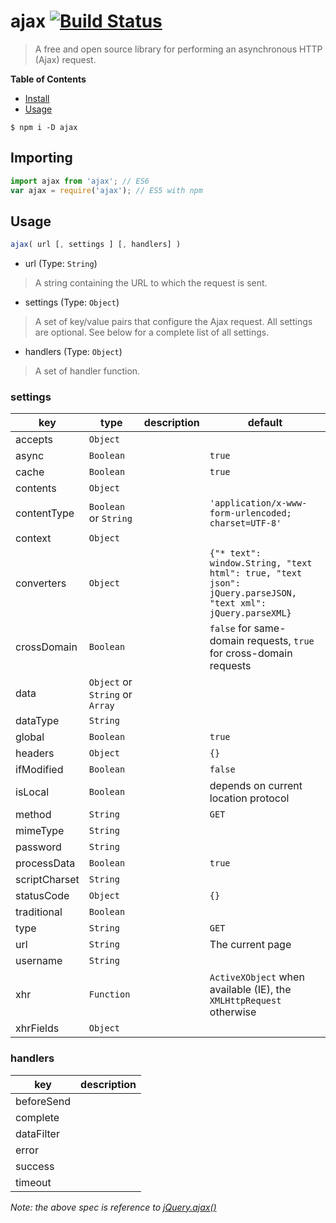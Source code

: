 # ajax [![Build Status](https://travis-ci.org/Neveres/ajax.svg?branch=master)](https://travis-ci.org/Neveres/ajax)

> A free and open source library for performing an asynchronous HTTP (Ajax) request.

**Table of Contents**

- [Install](#Install)
- [Usage](#Usage)

<a name="Install"></a>

```shell
$ npm i -D ajax
```
<a name="Usage"></a>

## Importing

```js
import ajax from 'ajax'; // ES6
var ajax = require('ajax'); // ES5 with npm
```

## Usage

```js
ajax( url [, settings ] [, handlers] )
```
- url (Type: `String`)
> A string containing the URL to which the request is sent.

- settings (Type: `Object`)
> A set of key/value pairs that configure the Ajax request. All settings are optional. See below for a complete list of all settings.

- handlers (Type: `Object`)
> A set of handler function.


### settings

| key | type | description | default |
| - | - | - | - |
| accepts | `Object` |  |  |
| async | `Boolean` | | `true` |
| cache | `Boolean` |  | `true` |
| contents | `Object` |  |  |
| contentType | `Boolean` or `String` |  | `'application/x-www-form-urlencoded; charset=UTF-8'` |
| context | `Object` |  |  |
| converters | `Object` |  | `{"* text": window.String, "text html": true, "text json": jQuery.parseJSON, "text xml": jQuery.parseXML}` |
| crossDomain | `Boolean` |  | `false` for same-domain requests, `true` for cross-domain requests |
| data | `Object` or `String` or `Array` |  |  |
| dataType | `String` |  |  |
| global | `Boolean` |  | `true` |
| headers | `Object` |  | `{}` |
| ifModified | `Boolean` |  | `false` |
| isLocal | `Boolean` |  | depends on current location protocol |
| method | `String` |  | `GET` |
| mimeType | `String` |  |  |
| password | `String` |  |  |
| processData | `Boolean` |  | `true` |
| scriptCharset | `String` |  |  |
| statusCode | `Object` |  | `{}` |
| traditional | `Boolean` |  |  |
| type | `String` |  | `GET` |
| url  | `String` |  | The current page |
| username | `String` |  |  |
| xhr | `Function` |  | `ActiveXObject` when available (IE), the `XMLHttpRequest` otherwise |
| xhrFields | `Object` |  |  |

### handlers

| key | description |
| - | - |
| beforeSend |  |
| complete |  |
| dataFilter | |
| error |  |
| success |  |
| timeout |  |

*Note: the above spec is reference to [jQuery.ajax()](http://api.jquery.com/jquery.ajax/)*